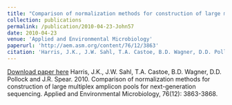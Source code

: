 ```yaml
---
title: "Comparison of normalization methods for construction of large multiplex amplicon pools for next-generation sequencing"
collection: publications
permalink: /publication/2010-04-23-John57
date: 2010-04-23
venue: 'Applied and Environmental Microbiology'
paperurl: 'http://aem.asm.org/content/76/12/3863'
citation: 'Harris, J.K., J.W. Sahl, T.A. Castoe, B.D. Wagner, D.D. Pollock and J.R. Spear.  2010.  Comparison of normalization methods for construction of large multiplex amplicon pools for next-generation sequencing.  Applied and Environmental Microbiology, 76(12):  3863-3868.'
---
```


<a href='http://aem.asm.org/content/76/12/3863'>Download paper here</a>
Harris, J.K., J.W. Sahl, T.A. Castoe, B.D. Wagner, D.D. Pollock and J.R. Spear.  2010.  Comparison of normalization methods for construction of large multiplex amplicon pools for next-generation sequencing.  Applied and Environmental Microbiology, 76(12):  3863-3868.